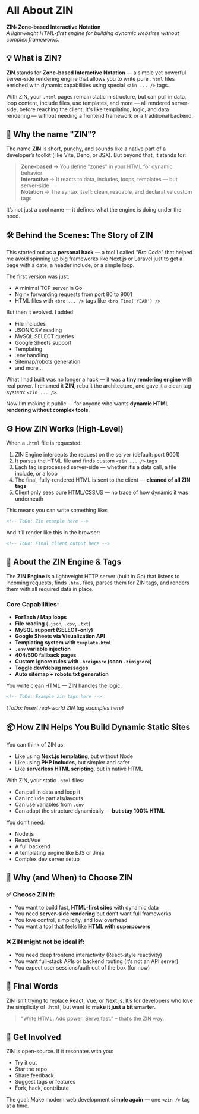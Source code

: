 # All About ZIN  
**ZIN: Zone-based Interactive Notation**  
*A lightweight HTML-first engine for building dynamic websites without complex frameworks.*

## 💡 What is ZIN?

**ZIN** stands for **Zone-based Interactive Notation** — a simple yet powerful server-side rendering engine that allows you to write pure `.html` files enriched with dynamic capabilities using special `<zin ... />` tags.

With ZIN, your `.html` pages remain static in structure, but can pull in data, loop content, include files, use templates, and more — all rendered server-side, before reaching the client. It's like templating, logic, and data rendering — without needing a frontend framework or a traditional backend.

## 🚀 Why the name "ZIN"?

The name **ZIN** is short, punchy, and sounds like a native part of a developer’s toolkit (like Vite, Deno, or JSX). But beyond that, it stands for:

> **Zone-based** → You define "zones" in your HTML for dynamic behavior  
> **Interactive** → It reacts to data, includes, loops, templates — but server-side  
> **Notation** → The syntax itself: clean, readable, and declarative custom tags

It’s not just a cool name — it defines what the engine is doing under the hood.

## 🛠 Behind the Scenes: The Story of ZIN

This started out as a **personal hack** — a tool I called *"Bro Code"* that helped me avoid spinning up big frameworks like Next.js or Laravel just to get a page with a date, a header include, or a simple loop.

The first version was just:
- A minimal TCP server in Go
- Nginx forwarding requests from port 80 to 9001
- HTML files with `<bro ... />` tags like `<bro Time('YEAR') />`

But then it evolved. I added:
- File includes  
- JSON/CSV reading  
- MySQL SELECT queries  
- Google Sheets support  
- Templating  
- .env handling  
- Sitemap/robots generation  
- and more...

What I had built was no longer a hack — it was a **tiny rendering engine** with real power. I renamed it **ZIN**, rebuilt the architecture, and gave it a clean tag system: `<zin ... />`.

Now I’m making it public — for anyone who wants **dynamic HTML rendering without complex tools**.

## ⚙️ How ZIN Works (High-Level)

When a `.html` file is requested:
1. ZIN Engine intercepts the request on the server (default: port 9001)
2. It parses the HTML file and finds custom `<zin ... />` tags
3. Each tag is processed server-side — whether it’s a data call, a file include, or a loop
4. The final, fully-rendered HTML is sent to the client — **cleaned of all ZIN tags**
5. Client only sees pure HTML/CSS/JS — no trace of how dynamic it was underneath

This means you can write something like:

```html
<!-- ToDo: Zin example here -->
````

And it’ll render like this in the browser:

```html
<!-- ToDo: Final client output here -->
```

## 🔩 About the ZIN Engine & Tags

The **ZIN Engine** is a lightweight HTTP server (built in Go) that listens to incoming requests, finds `.html` files, parses them for ZIN tags, and renders them with all required data in place.

### Core Capabilities:

* **ForEach / Map loops**
* **File reading** (`.json`, `.csv`, `.txt`)
* **MySQL support (SELECT-only)**
* **Google Sheets via Visualization API**
* **Templating system with `template.html`**
* **`.env` variable injection**
* **404/500 fallback pages**
* **Custom ignore rules with `.broignore` (soon `.zinignore`)**
* **Toggle dev/debug messages**
* **Auto sitemap + robots.txt generation**

You write clean HTML — ZIN handles the logic.

```html
<!-- ToDo: Example zin tags here -->
```

*(ToDo: Insert real-world ZIN tag examples here)*

## 📦 How ZIN Helps You Build Dynamic Static Sites

You can think of ZIN as:

* Like using **Next.js templating**, but without Node
* Like using **PHP includes**, but simpler and safer
* Like **serverless HTML scripting**, but in native HTML

With ZIN, your static `.html` files:

* Can pull in data and loop it
* Can include partials/layouts
* Can use variables from `.env`
* Can adapt the structure dynamically — **but stay 100% HTML**

You don’t need:

* Node.js
* React/Vue
* A full backend
* A templating engine like EJS or Jinja
* Complex dev server setup

## 🧭 Why (and When) to Choose ZIN

### ✅ Choose ZIN if:

* You want to build fast, **HTML-first sites** with dynamic data
* You need **server-side rendering** but don’t want full frameworks
* You love control, simplicity, and low overhead
* You want a tool that feels like **HTML with superpowers**

### ❌ ZIN might not be ideal if:

* You need deep frontend interactivity (React-style reactivity)
* You want full-stack APIs or backend routing (it’s not an API server)
* You expect user sessions/auth out of the box (for now)

## 💬 Final Words

ZIN isn’t trying to replace React, Vue, or Next.js. It’s for developers who love the simplicity of `.html`, but want to **make it just a bit smarter**.

> "Write HTML.  Add power.  Serve fast." – that’s the ZIN way.

## 🙌 Get Involved

ZIN is open-source. If it resonates with you:

* Try it out
* Star the repo
* Share feedback
* Suggest tags or features
* Fork, hack, contribute

The goal: Make modern web development **simple again** — one `<zin />` tag at a time.
